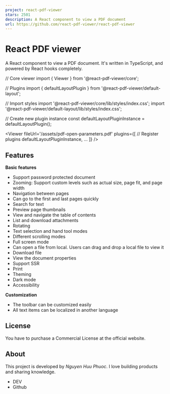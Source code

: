 ```yaml
---
project: react-pdf-viewer
stars: 2501
description: A React component to view a PDF document
url: https://github.com/react-pdf-viewer/react-pdf-viewer
---
```


React PDF viewer
================

A React component to view a PDF document. It's written in TypeScript, and powered by React hooks completely.

// Core viewer
import { Viewer } from '@react-pdf-viewer/core';

// Plugins
import { defaultLayoutPlugin } from '@react-pdf-viewer/default-layout';

// Import styles
import '@react-pdf-viewer/core/lib/styles/index.css';
import '@react-pdf-viewer/default-layout/lib/styles/index.css';

// Create new plugin instance
const defaultLayoutPluginInstance \= defaultLayoutPlugin();

<Viewer
    fileUrl\='/assets/pdf-open-parameters.pdf'
    plugins\={\[
        // Register plugins
        defaultLayoutPluginInstance,
        ...
    \]}
/>

Features
--------

**Basic features**

-   Support password protected document
-   Zooming: Support custom levels such as actual size, page fit, and page width
-   Navigation between pages
-   Can go to the first and last pages quickly
-   Search for text
-   Preview page thumbnails
-   View and navigate the table of contents
-   List and download attachments
-   Rotating
-   Text selection and hand tool modes
-   Different scrolling modes
-   Full screen mode
-   Can open a file from local. Users can drag and drop a local file to view it
-   Download file
-   View the document properties
-   Support SSR
-   Print
-   Theming
-   Dark mode
-   Accessibility

**Customization**

-   The toolbar can be customized easily
-   All text items can be localized in another language

License
-------

You have to purchase a Commercial License at the official website.

About
-----

This project is developed by _Nguyen Huu Phuoc_. I love building products and sharing knowledge.

-   DEV
-   Github
